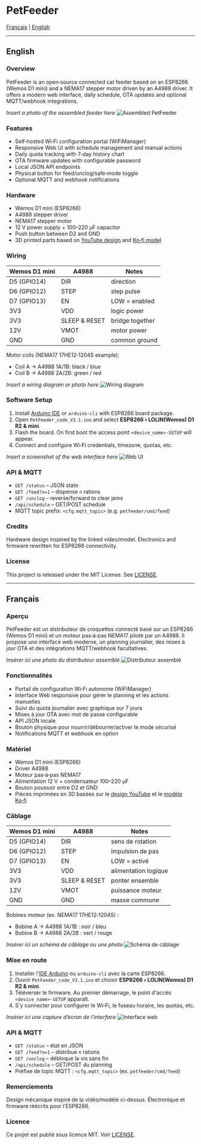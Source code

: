 # PetFeeder

[Français](#français) | [English](#english)

---

## English

### Overview
PetFeeder is an open‑source connected cat feeder based on an ESP8266 (Wemos D1 mini) and a NEMA17 stepper motor driven by an A4988 driver. It offers a modern web interface, daily schedule, OTA updates and optional MQTT/webhook integrations.

*Insert a photo of the assembled feeder here*
![Assembled PetFeeder](docs/images/feeder.jpg)

### Features
- Self‑hosted Wi‑Fi configuration portal (WiFiManager)
- Responsive Web UI with schedule management and manual actions
- Daily quota tracking with 7‑day history chart
- OTA firmware updates with configurable password
- Local JSON API endpoints
- Physical button for feed/unclog/safe‑mode toggle
- Optional MQTT and webhook notifications

### Hardware
- Wemos D1 mini (ESP8266)
- A4988 stepper driver
- NEMA17 stepper motor
- 12 V power supply + 100–220 µF capacitor
- Push button between D2 and GND
- 3D printed parts based on [YouTube design](https://www.youtube.com/watch?v=Uv0lsih8JRA) and [Ko‑fi model](https://ko-fi.com/s/698e04b7e3)

### Wiring
| Wemos D1 mini | A4988 | Notes |
|---------------|-------|-------|
| D5 (GPIO14)   | DIR   | direction |
| D6 (GPIO12)   | STEP  | step pulse |
| D7 (GPIO13)   | EN    | LOW = enabled |
| 3V3           | VDD   | logic power |
| 3V3           | SLEEP & RESET | bridge together |
| 12V           | VMOT  | motor power |
| GND           | GND   | common ground |

Motor coils (NEMA17 17HE12‑1204S example):
- Coil A → A4988 1A/1B: black / blue
- Coil B → A4988 2A/2B: green / red

*Insert a wiring diagram or photo here*
![Wiring diagram](docs/images/wiring.png)

### Software Setup
1. Install [Arduino IDE](https://www.arduino.cc/en/software) or `arduino-cli` with ESP8266 board package.
2. Open `PetFeeder_code_V3.1.ino` and select **ESP8266 › LOLIN(Wemos) D1 R2 & mini**.
3. Flash the board. On first boot the access point `<device_name>-SETUP` will appear.
4. Connect and configure Wi‑Fi credentials, timezone, quotas, etc.

*Insert a screenshot of the web interface here*
![Web UI](docs/images/web-ui.png)

### API & MQTT
- `GET /status` – JSON state
- `GET /feed?n=1` – dispense `n` rations
- `GET /unclog` – reverse/forward to clear jams
- `/api/schedule` – GET/POST schedule
- MQTT topic prefix: `<cfg.mqtt_topic>` (e.g. `petfeeder/cmd/feed`)

### Credits
Hardware design inspired by the linked video/model. Electronics and firmware rewritten for ESP8266 connectivity.

### License
This project is released under the MIT License. See [LICENSE](LICENSE).

---

## Français

### Aperçu
PetFeeder est un distributeur de croquettes connecté basé sur un ESP8266 (Wemos D1 mini) et un moteur pas‑à‑pas NEMA17 piloté par un A4988. Il propose une interface web moderne, un planning journalier, des mises à jour OTA et des intégrations MQTT/webhook facultatives.

*Insérer ici une photo du distributeur assemblé*
![Distributeur assemblé](docs/images/feeder.jpg)

### Fonctionnalités
- Portail de configuration Wi‑Fi autonome (WiFiManager)
- Interface Web responsive pour gérer le planning et les actions manuelles
- Suivi du quota journalier avec graphique sur 7 jours
- Mises à jour OTA avec mot de passe configurable
- API JSON locale
- Bouton physique pour nourrir/débourrer/activer le mode sécurisé
- Notifications MQTT et webhook en option

### Matériel
- Wemos D1 mini (ESP8266)
- Driver A4988
- Moteur pas‑à‑pas NEMA17
- Alimentation 12 V + condensateur 100–220 µF
- Bouton poussoir entre D2 et GND
- Pièces imprimées en 3D basées sur le [design YouTube](https://www.youtube.com/watch?v=Uv0lsih8JRA) et le [modèle Ko‑fi](https://ko-fi.com/s/698e04b7e3)

### Câblage
| Wemos D1 mini | A4988 | Notes |
|---------------|-------|-------|
| D5 (GPIO14)   | DIR   | sens de rotation |
| D6 (GPIO12)   | STEP  | impulsion de pas |
| D7 (GPIO13)   | EN    | LOW = activé |
| 3V3           | VDD   | alimentation logique |
| 3V3           | SLEEP & RESET | ponter ensemble |
| 12V           | VMOT  | puissance moteur |
| GND           | GND   | masse commune |

Bobines moteur (ex. NEMA17 17HE12‑1204S) :
- Bobine A → A4988 1A/1B : noir / bleu
- Bobine B → A4988 2A/2B : vert / rouge

*Insérer ici un schéma de câblage ou une photo*
![Schéma de câblage](docs/images/wiring.png)

### Mise en route
1. Installer l'[IDE Arduino](https://www.arduino.cc/en/software) ou `arduino-cli` avec la carte ESP8266.
2. Ouvrir `PetFeeder_code_V3.1.ino` et choisir **ESP8266 › LOLIN(Wemos) D1 R2 & mini**.
3. Téléverser le firmware. Au premier démarrage, le point d'accès `<device_name>-SETUP` apparaît.
4. S'y connecter pour configurer le Wi‑Fi, le fuseau horaire, les quotas, etc.

*Insérer ici une capture d’écran de l’interface*
![Interface web](docs/images/web-ui.png)

### API & MQTT
- `GET /status` – état en JSON
- `GET /feed?n=1` – distribue `n` rations
- `GET /unclog` – débloque la vis sans fin
- `/api/schedule` – GET/POST du planning
- Préfixe de topic MQTT : `<cfg.mqtt_topic>` (ex. `petfeeder/cmd/feed`)

### Remerciements
Design mécanique inspiré de la vidéo/modèle ci-dessus. Électronique et firmware réécrits pour l’ESP8266.

### Licence
Ce projet est publié sous licence MIT. Voir [LICENSE](LICENSE).


